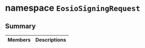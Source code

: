 # namespace `EosioSigningRequest` 

## Summary

 Members                                | Descriptions                                
----------------------------------------|---------------------------------------------


